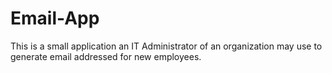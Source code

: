 # Email-App
 This is a small application an IT Administrator of an organization may use to generate email addressed for new employees. 
